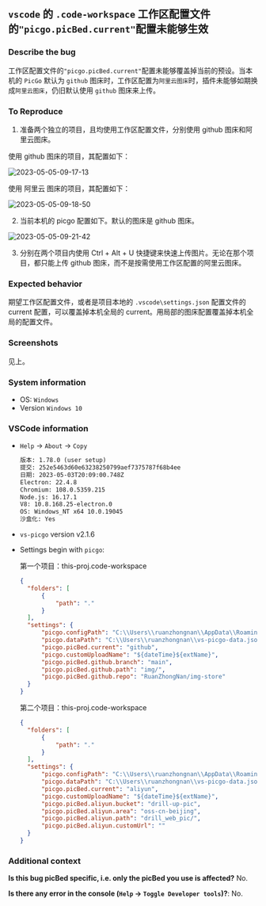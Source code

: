 ## `vscode` 的 `.code-workspace` 工作区配置文件的`"picgo.picBed.current"`配置未能够生效

### Describe the bug

工作区配置文件的`"picgo.picBed.current"`配置未能够覆盖掉当前的预设。当本机的 `PicGo` 默认为 `github` 图床时，工作区配置为`阿里云图床`时，插件未能够如期换成`阿里云图床`，仍旧默认使用 `github` 图床来上传。

### To Reproduce

1. 准备两个独立的项目，且均使用工作区配置文件，分别使用 github 图床和阿里云图床。

使用 github 图床的项目，其配置如下：

![2023-05-05-09-17-13](https://cdn.jsdelivr.net/gh/RuanZhongNan/img-store/img/2023-05-05-09-17-13.png)

使用 阿里云 图床的项目，其配置如下：

![2023-05-05-09-18-50](https://cdn.jsdelivr.net/gh/RuanZhongNan/img-store/img/2023-05-05-09-18-50.png)

2. 当前本机的 picgo 配置如下。默认的图床是 github 图床。

![2023-05-05-09-21-42](https://cdn.jsdelivr.net/gh/RuanZhongNan/img-store/img/2023-05-05-09-21-42.png)

3. 分别在两个项目内使用 Ctrl + Alt + U 快捷键来快速上传图片。无论在那个项目，都只能上传 github 图床，而不是按需使用工作区配置的阿里云图床。

### Expected behavior

期望工作区配置文件，或者是项目本地的 `.vscode\settings.json` 配置文件的 current 配置，可以覆盖掉本机全局的 current。用局部的图床配置覆盖掉本机全局的配置文件。

### Screenshots

见上。

### System information

- OS: `Windows`
- Version `Windows 10`

### VSCode information

- `Help` -> `About` -> `Copy`

  ```txt
  版本: 1.78.0 (user setup)
  提交: 252e5463d60e63238250799aef7375787f68b4ee
  日期: 2023-05-03T20:09:00.748Z
  Electron: 22.4.8
  Chromium: 108.0.5359.215
  Node.js: 16.17.1
  V8: 10.8.168.25-electron.0
  OS: Windows_NT x64 10.0.19045
  沙盒化: Yes
  ```

- `vs-picgo` version
  v2.1.6

- Settings begin with `picgo`:

  第一个项目：this-proj.code-workspace

  ```json
  {
  	"folders": [
  		{
  			"path": "."
  		}
  	],
  	"settings": {
  		"picgo.configPath": "C:\\Users\\ruanzhongnan\\AppData\\Roaming\\picgo\\data.json",
  		"picgo.dataPath": "C:\\Users\\ruanzhongnan\\vs-picgo-data.json",
  		"picgo.picBed.current": "github",
  		"picgo.customUploadName": "${dateTime}${extName}",
  		"picgo.picBed.github.branch": "main",
  		"picgo.picBed.github.path": "img/",
  		"picgo.picBed.github.repo": "RuanZhongNan/img-store"
  	}
  }
  ```

  第二个项目：this-proj.code-workspace

  ```json
  {
  	"folders": [
  		{
  			"path": "."
  		}
  	],
  	"settings": {
  		"picgo.configPath": "C:\\Users\\ruanzhongnan\\AppData\\Roaming\\picgo\\data.json",
  		"picgo.dataPath": "C:\\Users\\ruanzhongnan\\vs-picgo-data.json",
  		"picgo.picBed.current": "aliyun",
  		"picgo.customUploadName": "${dateTime}${extName}",
  		"picgo.picBed.aliyun.bucket": "drill-up-pic",
  		"picgo.picBed.aliyun.area": "oss-cn-beijing",
  		"picgo.picBed.aliyun.path": "drill_web_pic/",
  		"picgo.picBed.aliyun.customUrl": ""
  	}
  }
  ```

### Additional context

**Is this bug picBed specific, i.e. only the picBed you use is affected?** No.

**Is there any error in the console (`Help` -> `Toggle Developer tools`)?**: No.
